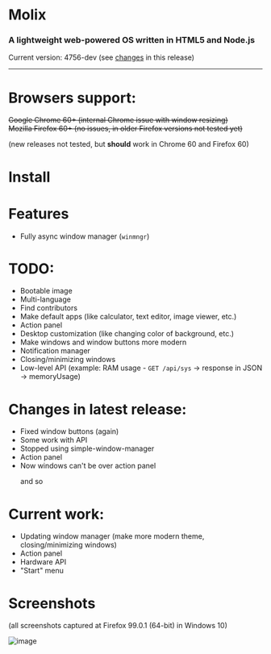 # Molix
<h3>A lightweight web-powered OS written in HTML5 and Node.js</h3>
Current version: 4756-dev (see <a href="https://github.com/marshallovski/molixos/blob/main/README.md#changes-in-latest-release">changes</a> in this release)
<hr>

# Browsers support:
~~Google Chrome 60+ (internal Chrome issue with window resizing)
<br>
Mozilla Firefox 60+ (no issues, in older Firefox versions not tested yet)~~	

(new releases not tested, but **should** work in Chrome 60 and Firefox 60)

# Install


# Features
<ul>
	<li>Fully async window manager (<code>winmngr</code>)</li>
</ul>

# TODO:
<ul>
	<li>Bootable image</li>
	<li>Multi-language</li>
	<li>Find contributors</li>
	<li>Make default apps (like calculator, text editor, image viewer, etc.)</li>
	<li>Action panel</li>
	<li>Desktop customization (like changing color of background, etc.)</li>
	<li>Make windows and window buttons more modern</li>
	<li>Notification manager</li>
	<li>Closing/minimizing windows</li>
	<li>Low-level API (example: RAM usage - <code>GET /api/sys</code> -> response in JSON -> memoryUsage)</li>
</ul>

# Changes in latest release:
<ul>
	<li>Fixed window buttons (again)</li>
		<li>Some work with API</li>
	<li>Stopped using simple-window-manager</li>
		<li>Action panel</li>
			<li>Now windows can't be over action panel</li>

and so
</ul>

# Current work:
<ul>
	<li>Updating window manager (make more modern theme, closing/minimizing windows)</li>
	<li>Action panel</li>
	<li>Hardware API</li>
	<li>"Start" menu</li>
</ul>

# Screenshots
<p>(all screenshots captured at Firefox 99.0.1 (64-bit) in Windows 10)</p>


![image](https://user-images.githubusercontent.com/68496774/166097314-19ce8f13-713c-4f05-bb48-236160adb58f.png)

